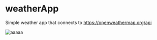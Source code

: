 # weatherApp
Simple weather app that connects to https://openweathermap.org/api

![aaaaa](https://user-images.githubusercontent.com/50986606/176656220-d6c496fd-03fc-41c6-b49e-c824d225240a.jpeg)
